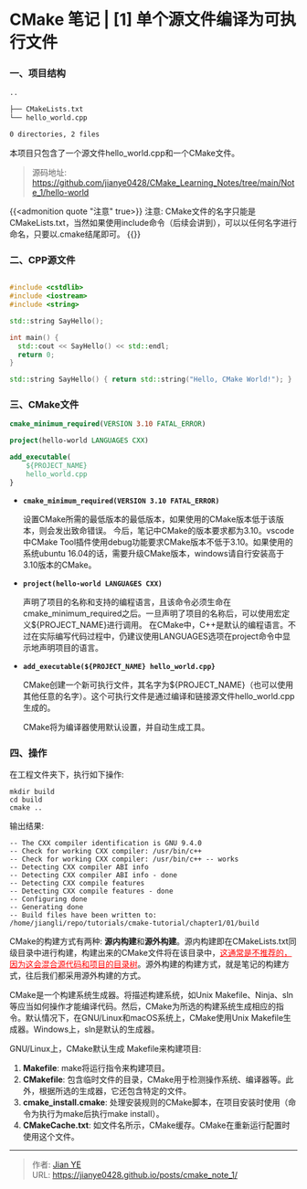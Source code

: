 # CMake 笔记 | [1] 单个源文件编译为可执行文件


### 一、项目结构

```txt
..

├── CMakeLists.txt
└── hello_world.cpp

0 directories, 2 files
```

本项目只包含了一个源文件hello_world.cpp和一个CMake文件。
> 源码地址: https://github.com/jianye0428/CMake_Learning_Notes/tree/main/Note_1/hello-world


{{<admonition quote "注意" true>}}
注意: CMake文件的名字只能是CMakeLists.txt，当然如果使用include命令（后续会讲到），可以以任何名字进行命名，只要以.cmake结尾即可。
{{</admonition>}}

### 二、CPP源文件

```c++

#include <cstdlib>
#include <iostream>
#include <string>

std::string SayHello();

int main() {
  std::cout << SayHello() << std::endl;
  return 0;
}

std::string SayHello() { return std::string("Hello, CMake World!"); }
```

### 三、CMake文件

```cmake
cmake_minimum_required(VERSION 3.10 FATAL_ERROR)

project(hello-world LANGUAGES CXX)

add_executable(
    ${PROJECT_NAME}
    hello_world.cpp
}
```

- **`cmake_minimum_required(VERSION 3.10 FATAL_ERROR)`**

  设置CMake所需的最低版本的最低版本，如果使用的CMake版本低于该版本，则会发出致命错误。
  今后，笔记中CMake的版本要求都为3.10。vscode中CMake Tool插件使用debug功能要求CMake版本不低于3.10。如果使用的系统ubuntu 16.04的话，需要升级CMake版本，windows请自行安装高于3.10版本的CMake。

- **`project(hello-world LANGUAGES CXX)`**

  声明了项目的名称和支持的编程语言，且该命令必须生命在cmake_minimum_required之后。一旦声明了项目的名称后，可以使用宏定义${PROJECT_NAME}进行调用。
  在CMake中，C++是默认的编程语言。不过在实际编写代码过程中，仍建议使用LANGUAGES选项在project命令中显示地声明项目的语言。

- **`add_executable(${PROJECT_NAME} hello_world.cpp}`**

  CMake创建一个新可执行文件，其名字为${PROJECT_NAME}（也可以使用其他任意的名字）。这个可执行文件是通过编译和链接源文件hello_world.cpp生成的。

  CMake将为编译器使用默认设置，并自动生成工具。

### 四、操作

在工程文件夹下，执行如下操作:
```shell
mkdir build
cd build
cmake ..
```

输出结果:
```shell
-- The CXX compiler identification is GNU 9.4.0
-- Check for working CXX compiler: /usr/bin/c++
-- Check for working CXX compiler: /usr/bin/c++ -- works
-- Detecting CXX compiler ABI info
-- Detecting CXX compiler ABI info - done
-- Detecting CXX compile features
-- Detecting CXX compile features - done
-- Configuring done
-- Generating done
-- Build files have been written to: /home/jiangli/repo/tutorials/cmake-tutorial/chapter1/01/build
```

CMake的构建方式有两种: **源内构建**和**源外构建**。源内构建即在CMakeLists.txt同级目录中进行构建，构建出来的CMake文件将在该目录中，<font color=red><u>这通常是不推荐的，因为这会混合源代码和项目的目录树</u></font>。源外构建的构建方式，就是笔记的构建方式，往后我们都采用源外构建的方式。

CMake是一个构建系统生成器。将描述构建系统，如Unix Makefile、Ninja、sln等应当如何操作才能编译代码。然后，CMake为所选的构建系统生成相应的指令。默认情况下，在GNU/Linux和macOS系统上，CMake使用Unix Makefile生成器。Windows上，sln是默认的生成器。

GNU/Linux上，CMake默认生成 Makefile来构建项目:
  1. **Makefile**: make将运行指令来构建项目。
  2. **CMakefile**: 包含临时文件的目录，CMake用于检测操作系统、编译器等。此外，根据所选的生成器，它还包含特定的文件。
  3. **cmake_install.cmake**: 处理安装规则的CMake脚本，在项目安装时使用（命令为执行为make后执行make install）。
  4. **CMakeCache.txt**: 如文件名所示，CMake缓存。CMake在重新运行配置时使用这个文件。

---

> 作者: [Jian YE](https://github.com/jianye0428)  
> URL: https://jianye0428.github.io/posts/cmake_note_1/  

